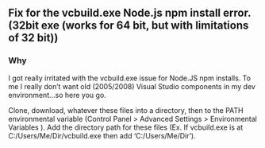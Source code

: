 ## Fix for the vcbuild.exe Node.js npm install error. (32bit exe (works for 64 bit, but with limitations of 32 bit))

### Why
I got really irritated with the vcbuild.exe issue for Node.JS npm installs. To me I really don’t want old (2005/2008) Visual Studio components in my dev environment…so here you go. 

Clone, download, whatever these files into a directory, then to the PATH environmental variable (Control Panel > Advanced Settings > Environmental Variables ). Add the directory path for these files (Ex. If vcbuild.exe is at C:/Users/Me/Dir/vcbuild.exe then add ‘C:/Users/Me/Dir’).

